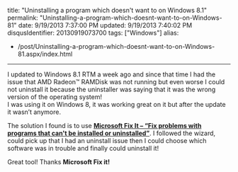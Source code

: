 title: "Uninstalling a program which doesn't want to on Windows 8.1"
permalink: "Uninstalling-a-program-which-doesnt-want-to-on-Windows-81"
date: 9/19/2013 7:37:00 PM
updated: 9/19/2013 7:40:02 PM
disqusIdentifier: 20130919073700
tags: ["Windows"]
alias:
 - /post/Uninstalling-a-program-which-doesnt-want-to-on-Windows-81.aspx/index.html
---
I updated to Windows 8.1 RTM a week ago and since that time I had the issue that AMD Radeon™ RAMDisk was not running but even worse I could not uninstall it because the uninstaller was saying that it was the wrong version of the operating system!   
I was using it on Windows 8, it was working great on it but after the update it wasn’t anymore.

<!-- more -->
The solution I found is to use [**Microsoft Fix It – “Fix problems with programs that can't be installed or uninstalled”**](http://support.microsoft.com/mats/program_install_and_uninstall/). I followed the wizard, could pick up that I had an uninstall issue then I could choose which software was in trouble and finally could uninstall it!

Great tool! Thanks **Microsoft Fix it!**
